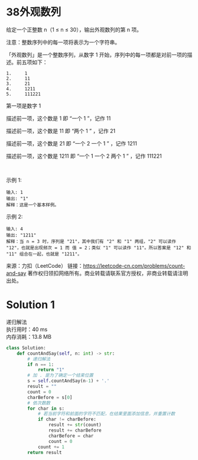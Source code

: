 # 38外观数列

给定一个正整数 n（1 ≤ n ≤ 30），输出外观数列的第 n 项。

注意：整数序列中的每一项将表示为一个字符串。

「外观数列」是一个整数序列，从数字 1 开始，序列中的每一项都是对前一项的描述。前五项如下：
```
1.     1
2.     11
3.     21
4.     1211
5.     111221
```
第一项是数字 1

描述前一项，这个数是 1 即 “一个 1 ”，记作 11

描述前一项，这个数是 11 即 “两个 1 ” ，记作 21

描述前一项，这个数是 21 即 “一个 2 一个 1 ” ，记作 1211

描述前一项，这个数是 1211 即 “一个 1 一个 2 两个 1 ” ，记作 111221

 

示例 1:
```
输入: 1
输出: "1"
解释：这是一个基本样例。
```
示例 2:
```
输入: 4
输出: "1211"
解释：当 n = 3 时，序列是 "21"，其中我们有 "2" 和 "1" 两组，"2" 可以读作 "12"，也就是出现频次 = 1 而 值 = 2；类似 "1" 可以读作 "11"。所以答案是 "12" 和 "11" 组合在一起，也就是 "1211"。
```
来源：力扣（LeetCode）
链接：https://leetcode-cn.com/problems/count-and-say
著作权归领扣网络所有。商业转载请联系官方授权，非商业转载请注明出处。

# Solution 1
递归解法  
执行用时：40 ms  
内存消耗：13.8 MB  
``` python
class Solution:
    def countAndSay(self, n: int) -> str:
        # 递归解法
        if n == 1:
            return "1"
        # 加 . 是为了确定一个结束位置
        s = self.countAndSay(n-1) + '.'
        result = ""
        count = 0
        charBefore = s[0]
        # 依次数数
        for char in s:
            # 若当前字符和前面的字符不匹配，在结果里面添加信息，并重置计数
            if char != charBefore:
                result += str(count)
                result += charBefore
                charBefore = char
                count = 0
            count += 1
        return result
```